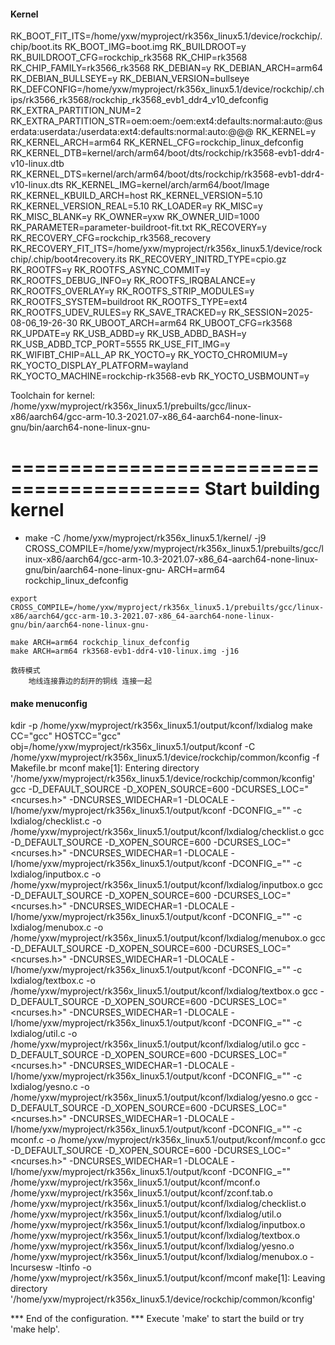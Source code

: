 #### Kernel

RK_BOOT_FIT_ITS=/home/yxw/myproject/rk356x_linux5.1/device/rockchip/.chip/boot.its
RK_BOOT_IMG=boot.img
RK_BUILDROOT=y
RK_BUILDROOT_CFG=rockchip_rk3568
RK_CHIP=rk3568
RK_CHIP_FAMILY=rk3566_rk3568
RK_DEBIAN=y
RK_DEBIAN_ARCH=arm64
RK_DEBIAN_BULLSEYE=y
RK_DEBIAN_VERSION=bullseye
RK_DEFCONFIG=/home/yxw/myproject/rk356x_linux5.1/device/rockchip/.chips/rk3566_rk3568/rockchip_rk3568_evb1_ddr4_v10_defconfig
RK_EXTRA_PARTITION_NUM=2
RK_EXTRA_PARTITION_STR=oem:oem:/oem:ext4:defaults:normal:auto:@userdata:userdata:/userdata:ext4:defaults:normal:auto:@@@
RK_KERNEL=y
RK_KERNEL_ARCH=arm64
RK_KERNEL_CFG=rockchip_linux_defconfig
RK_KERNEL_DTB=kernel/arch/arm64/boot/dts/rockchip/rk3568-evb1-ddr4-v10-linux.dtb
RK_KERNEL_DTS=kernel/arch/arm64/boot/dts/rockchip/rk3568-evb1-ddr4-v10-linux.dts
RK_KERNEL_IMG=kernel/arch/arm64/boot/Image
RK_KERNEL_KBUILD_ARCH=host
RK_KERNEL_VERSION=5.10
RK_KERNEL_VERSION_REAL=5.10
RK_LOADER=y
RK_MISC=y
RK_MISC_BLANK=y
RK_OWNER=yxw
RK_OWNER_UID=1000
RK_PARAMETER=parameter-buildroot-fit.txt
RK_RECOVERY=y
RK_RECOVERY_CFG=rockchip_rk3568_recovery
RK_RECOVERY_FIT_ITS=/home/yxw/myproject/rk356x_linux5.1/device/rockchip/.chip/boot4recovery.its
RK_RECOVERY_INITRD_TYPE=cpio.gz
RK_ROOTFS=y
RK_ROOTFS_ASYNC_COMMIT=y
RK_ROOTFS_DEBUG_INFO=y
RK_ROOTFS_IRQBALANCE=y
RK_ROOTFS_OVERLAY=y
RK_ROOTFS_STRIP_MODULES=y
RK_ROOTFS_SYSTEM=buildroot
RK_ROOTFS_TYPE=ext4
RK_ROOTFS_UDEV_RULES=y
RK_SAVE_TRACKED=y
RK_SESSION=2025-08-06_19-26-30
RK_UBOOT_ARCH=arm64
RK_UBOOT_CFG=rk3568
RK_UPDATE=y
RK_USB_ADBD=y
RK_USB_ADBD_BASH=y
RK_USB_ADBD_TCP_PORT=5555
RK_USE_FIT_IMG=y
RK_WIFIBT_CHIP=ALL_AP
RK_YOCTO=y
RK_YOCTO_CHROMIUM=y
RK_YOCTO_DISPLAY_PLATFORM=wayland
RK_YOCTO_MACHINE=rockchip-rk3568-evb
RK_YOCTO_USBMOUNT=y

Toolchain for kernel:
/home/yxw/myproject/rk356x_linux5.1/prebuilts/gcc/linux-x86/aarch64/gcc-arm-10.3-2021.07-x86_64-aarch64-none-linux-gnu/bin/aarch64-none-linux-gnu-

==========================================
          Start building kernel
==========================================
+ make -C /home/yxw/myproject/rk356x_linux5.1/kernel/ -j9 CROSS_COMPILE=/home/yxw/myproject/rk356x_linux5.1/prebuilts/gcc/linux-x86/aarch64/gcc-arm-10.3-2021.07-x86_64-aarch64-none-linux-gnu/bin/aarch64-none-linux-gnu- ARCH=arm64 rockchip_linux_defconfig

```
export CROSS_COMPILE=/home/yxw/myproject/rk356x_linux5.1/prebuilts/gcc/linux-x86/aarch64/gcc-arm-10.3-2021.07-x86_64-aarch64-none-linux-gnu/bin/aarch64-none-linux-gnu-
 
make ARCH=arm64 rockchip_linux_defconfig
make ARCH=arm64 rk3568-evb1-ddr4-v10-linux.img -j16

救砖模式
	地线连接靠边的刮开的铜线 连接一起

```





#### make menuconfig

kdir -p /home/yxw/myproject/rk356x_linux5.1/output/kconf/lxdialog
make CC="gcc" HOSTCC="gcc" \
    obj=/home/yxw/myproject/rk356x_linux5.1/output/kconf -C /home/yxw/myproject/rk356x_linux5.1/device/rockchip/common/kconfig -f Makefile.br mconf
make[1]: Entering directory '/home/yxw/myproject/rk356x_linux5.1/device/rockchip/common/kconfig'
gcc -D_DEFAULT_SOURCE -D_XOPEN_SOURCE=600 -DCURSES_LOC="<ncurses.h>" -DNCURSES_WIDECHAR=1 -DLOCALE  -I/home/yxw/myproject/rk356x_linux5.1/output/kconf -DCONFIG_=\"\"   -c lxdialog/checklist.c -o /home/yxw/myproject/rk356x_linux5.1/output/kconf/lxdialog/checklist.o
gcc -D_DEFAULT_SOURCE -D_XOPEN_SOURCE=600 -DCURSES_LOC="<ncurses.h>" -DNCURSES_WIDECHAR=1 -DLOCALE  -I/home/yxw/myproject/rk356x_linux5.1/output/kconf -DCONFIG_=\"\"   -c lxdialog/inputbox.c -o /home/yxw/myproject/rk356x_linux5.1/output/kconf/lxdialog/inputbox.o
gcc -D_DEFAULT_SOURCE -D_XOPEN_SOURCE=600 -DCURSES_LOC="<ncurses.h>" -DNCURSES_WIDECHAR=1 -DLOCALE  -I/home/yxw/myproject/rk356x_linux5.1/output/kconf -DCONFIG_=\"\"   -c lxdialog/menubox.c -o /home/yxw/myproject/rk356x_linux5.1/output/kconf/lxdialog/menubox.o
gcc -D_DEFAULT_SOURCE -D_XOPEN_SOURCE=600 -DCURSES_LOC="<ncurses.h>" -DNCURSES_WIDECHAR=1 -DLOCALE  -I/home/yxw/myproject/rk356x_linux5.1/output/kconf -DCONFIG_=\"\"   -c lxdialog/textbox.c -o /home/yxw/myproject/rk356x_linux5.1/output/kconf/lxdialog/textbox.o
gcc -D_DEFAULT_SOURCE -D_XOPEN_SOURCE=600 -DCURSES_LOC="<ncurses.h>" -DNCURSES_WIDECHAR=1 -DLOCALE  -I/home/yxw/myproject/rk356x_linux5.1/output/kconf -DCONFIG_=\"\"   -c lxdialog/util.c -o /home/yxw/myproject/rk356x_linux5.1/output/kconf/lxdialog/util.o
gcc -D_DEFAULT_SOURCE -D_XOPEN_SOURCE=600 -DCURSES_LOC="<ncurses.h>" -DNCURSES_WIDECHAR=1 -DLOCALE  -I/home/yxw/myproject/rk356x_linux5.1/output/kconf -DCONFIG_=\"\"   -c lxdialog/yesno.c -o /home/yxw/myproject/rk356x_linux5.1/output/kconf/lxdialog/yesno.o
gcc -D_DEFAULT_SOURCE -D_XOPEN_SOURCE=600 -DCURSES_LOC="<ncurses.h>" -DNCURSES_WIDECHAR=1 -DLOCALE  -I/home/yxw/myproject/rk356x_linux5.1/output/kconf -DCONFIG_=\"\"   -c mconf.c -o /home/yxw/myproject/rk356x_linux5.1/output/kconf/mconf.o
gcc -D_DEFAULT_SOURCE -D_XOPEN_SOURCE=600 -DCURSES_LOC="<ncurses.h>" -DNCURSES_WIDECHAR=1 -DLOCALE  -I/home/yxw/myproject/rk356x_linux5.1/output/kconf -DCONFIG_=\"\"   /home/yxw/myproject/rk356x_linux5.1/output/kconf/mconf.o /home/yxw/myproject/rk356x_linux5.1/output/kconf/zconf.tab.o /home/yxw/myproject/rk356x_linux5.1/output/kconf/lxdialog/checklist.o /home/yxw/myproject/rk356x_linux5.1/output/kconf/lxdialog/util.o /home/yxw/myproject/rk356x_linux5.1/output/kconf/lxdialog/inputbox.o /home/yxw/myproject/rk356x_linux5.1/output/kconf/lxdialog/textbox.o /home/yxw/myproject/rk356x_linux5.1/output/kconf/lxdialog/yesno.o /home/yxw/myproject/rk356x_linux5.1/output/kconf/lxdialog/menubox.o -lncursesw -ltinfo -o /home/yxw/myproject/rk356x_linux5.1/output/kconf/mconf
make[1]: Leaving directory '/home/yxw/myproject/rk356x_linux5.1/device/rockchip/common/kconfig'


*** End of the configuration.
*** Execute 'make' to start the build or try 'make help'.